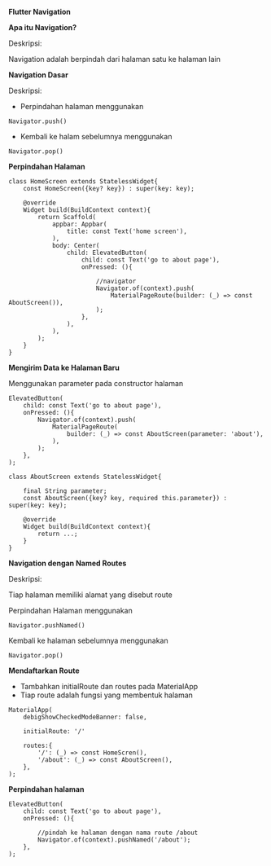 **Flutter Navigation**

**Apa itu Navigation?**

Deskripsi:

Navigation adalah berpindah dari halaman satu ke halaman lain


**Navigation Dasar**

Deskripsi: 

* Perpindahan halaman menggunakan

```
Navigator.push()
```

* Kembali ke halam sebelumnya menggunakan 
```
Navigator.pop()
```

**Perpindahan Halaman**

```
class HomeScreen extends StatelessWidget{
    const HomeScreen({key? key}) : super(key: key);

    @override
    Widget build(BuildContext context){
        return Scaffold(
            appbar: Appbar(
                title: const Text('home screen'),
            ),
            body: Center(
                child: ElevatedButton(
                    child: const Text('go to about page'),
                    onPressed: (){

                        //navigator
                        Navigator.of(context).push(
                            MaterialPageRoute(builder: (_) => const AboutScreen()),
                        );
                    },
                ),
            ),
        );
    }
}

```

**Mengirim Data ke Halaman Baru**

Menggunakan parameter pada constructor halaman

```
ElevatedButton(
    child: const Text('go to about page'),
    onPressed: (){
        Navigator.of(context).push(
            MaterialPageRoute(
                builder: (_) => const AboutScreen(parameter: 'about'),
            ),
        );
    },
);
```

```
class AboutScreen extends StatelessWidget{

    final String parameter;
    const AboutScreen({key? key, required this.parameter}) : super(key: key);

    @override
    Widget build(BuildContext context){
        return ...;
    }
}
```

**Navigation dengan Named Routes**

Deskripsi:

Tiap halaman memiliki alamat yang disebut route

Perpindahan Halaman menggunakan

```
Navigator.pushNamed()
```

Kembali ke halaman sebelumnya menggunakan 

```
Navigator.pop()
```


**Mendaftarkan Route**

* Tambahkan initialRoute dan routes pada MaterialApp
* Tiap route adalah fungsi yang membentuk halaman

```
MaterialApp(
    debigShowCheckedModeBanner: false,

    initialRoute: '/'

    routes:{
        '/': (_) => const HomeScren(),
        '/about': (_) => const AboutScreen(),
    },
);
```

**Perpindahan halaman**

```
ElevatedButton(
    child: const Text('go to about page'),
    onPressed: (){

        //pindah ke halaman dengan nama route /about
        Navigator.of(context).pushNamed('/about');
    },
);
```

